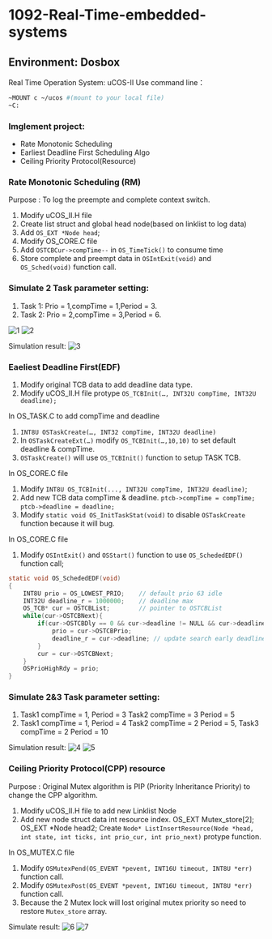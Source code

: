 # 1092-Real-Time-embedded-systems
## Environment: Dosbox
Real Time Operation System: uCOS-II
Use command line：
```sh
~MOUNT c ~/ucos #(mount to your local file)
~C:
```
### Imglement project:
* Rate Monotonic Scheduling
* Earliest Deadline First Scheduling Algo
* Ceiling Priority Protocol(Resource)

### Rate Monotonic Scheduling (RM)
Purpose : To log the preempte and complete context switch.
1. Modify uCOS_II.H file 
2. Create list struct and global head node(based on linklist to log data)
3. Add `OS_EXT *Node head`;
4. Modify OS_CORE.C file 
5. Add `OSTCBCur->compTime--` in `OS_TimeTick()` to consume time
6. Store complete and preempt data in `OSIntExit(void)` and `OS_Sched(void)` function call.

### Simulate 2 Task parameter setting:
1. Task 1: Prio = 1,compTime = 1,Period = 3.
2. Task 2: Prio = 2,compTime = 3,Period = 6.


![1](/image/ListInser.jpg)
![2](/image/ListPrint.jpg)

Simulation result:
![3](/image/rm_task2.jpg)

### Eaeliest Deadline First(EDF)
1. Modify original TCB data to add deadline data type.
2. Modify uCOS_II.H file protype `OS_TCBInit(…, INT32U compTime, INT32U deadline);`

In OS_TASK.C to add compTime and deadline
1. `INT8U OSTaskCreate(…, INT32 compTime, INT32U deadline)`
2. In `OSTaskCreateExt(…)` modify `OS_TCBInit(…,10,10)` to set default deadline & compTime.
3. `OSTaskCreate()` will use `OS_TCBInit()` function to setup TASK TCB.

In OS_CORE.C file
1. Modify `INT8U OS_TCBInit(..., INT32U compTime, INT32U deadline)`;
2. Add new TCB data compTime & deadline.
    `ptcb->compTime = compTime;`
    `ptcb->deadline = deadline;`
3. Modify `static void OS_InitTaskStat(void)` to disable `OSTaskCreate` function because it will bug.

In OS_CORE.C file
1. Modify `OSIntExit()` and `OSStart()` function to use `OS_SchededEDF()` function call; 
```c
static void OS_SchededEDF(void)
{
    INT8U prio = OS_LOWEST_PRIO;	// default prio 63 idle
    INT32U deadline_r = 1000000;	// deadline max 
    OS_TCB* cur = OSTCBList;		// pointer to OSTCBList
    while(cur->OSTCBNext){			
        if(cur->OSTCBDly == 0 && cur->deadline != NULL && cur->deadline < deadline_r) {
            prio = cur->OSTCBPrio;
            deadline_r = cur->deadline; // update search early deadline to compare
        }
        cur = cur->OSTCBNext;
    }
    OSPrioHighRdy = prio;
}
```
### Simulate 2&3 Task parameter setting:
1. Task1 compTime = 1, Period = 3  Task2 compTime = 3 Period = 5
2. Task1 compTime = 1, Period = 4  Task2 compTime = 2 Period = 5, Task3 compTime = 2 Period = 10

Simulation result:
![4](/image/edf_task2.jpg)
![5](/image/edf_task3.jpg)

### Ceiling Priority Protocol(CPP) resource
Purpose : Original Mutex algorithm is PIP (Priority Inheritance Priority) to change the CPP algorithm.

1. Modify uCOS_II.H file to add new Linklist Node 
2. Add new node struct data int resource index.
    OS_EXT        Mutex_store[2];
    OS_EXT 	*Node 		head2;
    Create ```Node* ListInsertResource(Node *head, int state, int ticks, int prio_cur, int prio_next)``` protype function.

In OS_MUTEX.C file
1. Modify ```OSMutexPend(OS_EVENT *pevent, INT16U timeout, INT8U *err)``` function call.
2. Modify ```OSMutexPost(OS_EVENT *pevent, INT16U timeout, INT8U *err)``` function call.
3. Because the 2 Mutex lock will lost original mutex priority so need to restore ```Mutex_store``` array. 

Simulate result:
![6](/image/cpp_task2.jpg)
![7](/image/cpp_task3.jpg)
























